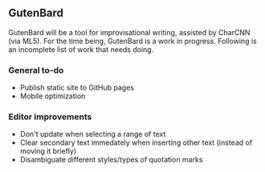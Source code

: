 ## GutenBard

GutenBard will be a tool for improvisational writing, assisted by CharCNN (via ML5). For the time being, GutenBard is a work in progress. Following is an incomplete list of work that needs doing.

### General to-do
* Publish static site to GitHub pages
* Mobile optimization

### Editor improvements
* Don't update when selecting a range of text
* Clear secondary text immedately when inserting other text (instead of moving it briefly)
* Disambiguate different styles/types of quotation marks